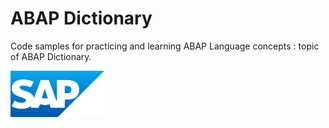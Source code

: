 # ABAP Dictionary
Code samples for practicing and learning ABAP Language concepts : topic of ABAP Dictionary. 

<img src="sap_logo.png" alt="SAP Logo" width="150">
